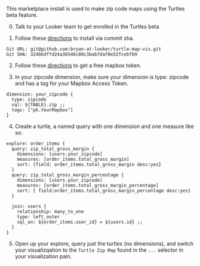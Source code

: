This marketplace install is used to make zip code maps using the Turtles beta feature. 



0) Talk to your Looker team to get enrolled in the Turtles beta

1) Follow these [directions](https://docs.looker.com/data-modeling/marketplace#installing_a_tool_from_a_git_url) to install via commit sha. 

```
Git URL: git@github.com:bryan-at-looker/turtle-map-vis.git
Git SHA: 324bbdffd24a36546c80c3bab7daf0e52fcebfb9
```

2) Follow these [directions](https://docs.mapbox.com/help/how-mapbox-works/access-tokens) to get a free mapbox token.

3) In your zipcode dimension, make sure your dimension is type: zipcode and has a tag for your Mapbox Access Token.

```
dimension: your_zipcode {
  type: zipcode
  sql: ${TABLE}.zip ;;
  tags: ["pk.YourMapbox"]
}
```

4) Create a turtle, a named query with one dimension and one measure like so:

```
explore: order_items {
  query: zip_total_gross_margin {
    dimensions: [users.your_zipcode]
    measures: [order_items.total_gross_margin]
    sort: {field: order_items.total_gross_margin desc:yes}
  }
  query: zip_total_gross_margin_percentage {
    dimensions: [users.your_zipcode]
    measures: [order_items.total_gross_margin_percentage]
    sort: { field:order_items.total_gross_margin_percentage desc:yes}
  }

  join: users {
    relationship: many_to_one
    type: left_outer
    sql_on: ${order_items.user_id} = ${users.id} ;;
  }
}
```

5) Open up your explore, query just the turtles (no dimensions), and switch your visualizqation to the `Turtle Zip Map` found in the `...` selector in your visualization pain.